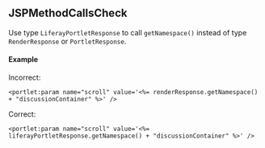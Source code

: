 ## JSPMethodCallsCheck

Use type `LiferayPortletResponse` to call `getNamespace()` instead of type
`RenderResponse` or `PortletResponse`.

#### Example

Incorrect:

`<portlet:param name="scroll" value='<%= renderResponse.getNamespace() + "discussionContainer" %>' />`

Correct:

`<portlet:param name="scroll" value='<%= liferayPortletResponse.getNamespace() + "discussionContainer" %>' />`